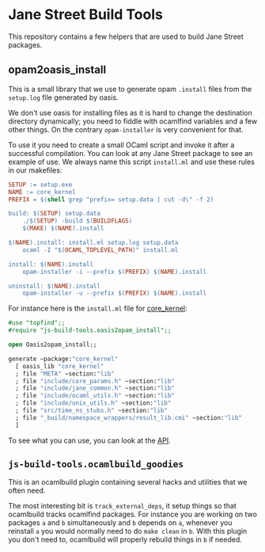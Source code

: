 Jane Street Build Tools
=======================

This repository contains a few helpers that are used to build Jane
Street packages.

## opam2oasis_install

This is a small library that we use to generate opam `.install` files
from the `setup.log` file generated by oasis.

We don't use oasis for installing files as it is hard to change the
destination directory dynamically; you need to fiddle with ocamlfind
variables and a few other things. On the contrary `opam-installer` is
very convenient for that.

To use it you need to create a small OCaml script and invoke it after
a successful compilation. You can look at any Jane Street package to
see an example of use. We always name this script `install.ml` and use
these rules in our makefiles:

```makefile
SETUP := setup.exe
NAME := core_kernel
PREFIX = $(shell grep ^prefix= setup.data | cut -d\" -f 2)

build: $(SETUP) setup.data
	./$(SETUP) -build $(BUILDFLAGS)
	$(MAKE) $(NAME).install

$(NAME).install: install.ml setup.log setup.data
	ocaml -I "$(OCAML_TOPLEVEL_PATH)" install.ml

install: $(NAME).install
	opam-installer -i --prefix $(PREFIX) $(NAME).install

uninstall: $(NAME).install
	opam-installer -u --prefix $(PREFIX) $(NAME).install

```

For instance here is the `install.ml` file for
[core_kernel](https://github.com/janestreet/core_kernel):

```ocaml
#use "topfind";;
#require "js-build-tools.oasis2opam_install";;

open Oasis2opam_install;;

generate ~package:"core_kernel"
  [ oasis_lib "core_kernel"
  ; file "META" ~section:"lib"
  ; file "include/core_params.h" ~section:"lib"
  ; file "include/jane_common.h" ~section:"lib"
  ; file "include/ocaml_utils.h" ~section:"lib"
  ; file "include/unix_utils.h" ~section:"lib"
  ; file "src/time_ns_stubs.h" ~section:"lib"
  ; file "_build/namespace_wrappers/result_lib.cmi" ~section:"lib"
  ]
```

To see what you can use, you can look at the
[API](oasis2opam-install/oasis2opam_install.mli).

## `js-build-tools.ocamlbuild_goodies`

This is an ocamlbuild plugin containing several hacks and utilities
that we often need.

The most interesting bit is `track_external_deps`, it setup things so
that ocamlbuild tracks ocamlfind packages. For instance you are
working on two packages `a` and `b` simultaneously and `b` depends on
`a`, whenever you reinstall `a` you would normally need to do `make
clean` in `b`. With this plugin you don't need to, ocamlbuild will
properly rebuild things in `b` if needed.
